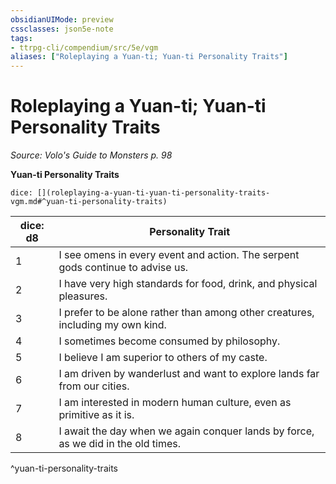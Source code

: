 ```yaml
---
obsidianUIMode: preview
cssclasses: json5e-note
tags:
- ttrpg-cli/compendium/src/5e/vgm
aliases: ["Roleplaying a Yuan-ti; Yuan-ti Personality Traits"]
---
```

# Roleplaying a Yuan-ti; Yuan-ti Personality Traits
*Source: Volo's Guide to Monsters p. 98* 

**Yuan-ti Personality Traits**

`dice: [](roleplaying-a-yuan-ti-yuan-ti-personality-traits-vgm.md#^yuan-ti-personality-traits)`

| dice: d8 | Personality Trait |
|----------|-------------------|
| 1 | I see omens in every event and action. The serpent gods continue to advise us. |
| 2 | I have very high standards for food, drink, and physical pleasures. |
| 3 | I prefer to be alone rather than among other creatures, including my own kind. |
| 4 | I sometimes become consumed by philosophy. |
| 5 | I believe I am superior to others of my caste. |
| 6 | I am driven by wanderlust and want to explore lands far from our cities. |
| 7 | I am interested in modern human culture, even as primitive as it is. |
| 8 | I await the day when we again conquer lands by force, as we did in the old times. |
^yuan-ti-personality-traits